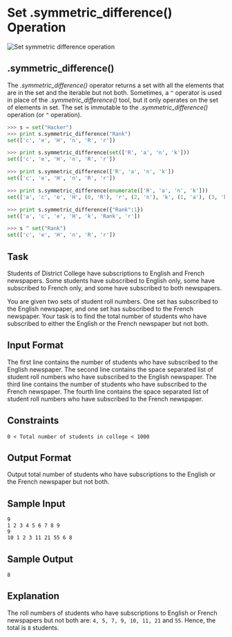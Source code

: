 # Set .symmetric_difference() Operation

![Set symmetric difference operation](https://s3.amazonaws.com/hr-challenge-images/9421/1437912471-534f33cf60-AB.png)

## .symmetric_difference()
The *.symmetric_difference()* operator returns a set with all the elements that are in the set and the iterable but not both.
Sometimes, a `^` operator is used in place of the *.symmetric_difference()* tool, but it only operates on the set of elements in set.
The set is immutable to the *.symmetric_difference()* operation (or `^` operation).

```py
>>> s = set("Hacker")
>>> print s.symmetric_difference("Rank")
set(['c', 'e', 'H', 'n', 'R', 'r'])

>>> print s.symmetric_difference(set(['R', 'a', 'n', 'k']))
set(['c', 'e', 'H', 'n', 'R', 'r'])

>>> print s.symmetric_difference(['R', 'a', 'n', 'k'])
set(['c', 'e', 'H', 'n', 'R', 'r'])

>>> print s.symmetric_difference(enumerate(['R', 'a', 'n', 'k']))
set(['a', 'c', 'e', 'H', (0, 'R'), 'r', (2, 'n'), 'k', (1, 'a'), (3, 'k')])

>>> print s.symmetric_difference({"Rank":1})
set(['a', 'c', 'e', 'H', 'k', 'Rank', 'r'])

>>> s ^ set("Rank")
set(['c', 'e', 'H', 'n', 'R', 'r'])
```

## Task
Students of District College have subscriptions to English and French newspapers. Some students have subscribed to English only, some have subscribed to French only, and some have subscribed to both newspapers.

You are given two sets of student roll numbers. One set has subscribed to the English newspaper, and one set has subscribed to the French newspaper. Your task is to find the total number of students who have subscribed to either the English or the French newspaper but not both.

## Input Format

The first line contains the number of students who have subscribed to the English newspaper.
The second line contains the space separated list of student roll numbers who have subscribed to the English newspaper.
The third line contains the number of students who have subscribed to the French newspaper.
The fourth line contains the space separated list of student roll numbers who have subscribed to the French newspaper.

## Constraints
`0 < Total number of students in college < 1000`

## Output Format

Output total number of students who have subscriptions to the English or the French newspaper but not both.

## Sample Input
```
9
1 2 3 4 5 6 7 8 9
9
10 1 2 3 11 21 55 6 8
```

## Sample Output
```
8
```

## Explanation

The roll numbers of students who have subscriptions to English or French newspapers but not both are:
`4, 5, 7, 9, 10, 11, 21` and `55`.
Hence, the total is `8` students.